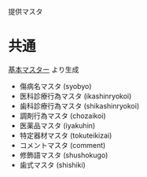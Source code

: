 提供マスタ

# 共通
[基本マスター](http://www.ssk.or.jp/seikyushiharai/tensuhyo/kihonmasta/index.html) より生成

* 傷病名マスタ (syobyo)
* 医科診療行為マスタ (ikashinryokoi)
* 歯科診療行為マスタ (shikashinryokoi)
* 調剤行為マスタ (chozaikoi)
* 医薬品マスタ (iyakuhin)
* 特定器材マスタ (tokuteikizai)
* コメントマスタ (comment)
* 修飾語マスタ (shushokugo)
* 歯式マスタ (shishiki)

